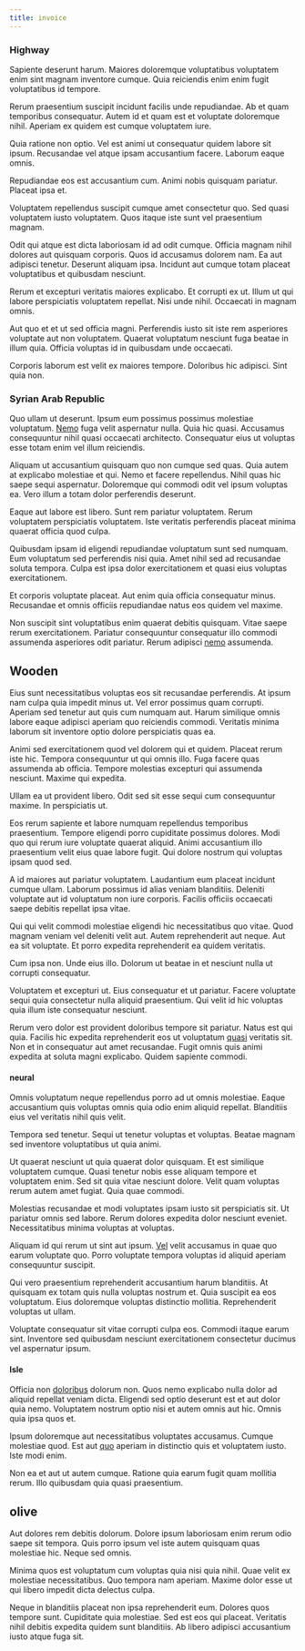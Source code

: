```yaml
---
title: invoice
---
```


### Highway

Sapiente deserunt harum. Maiores doloremque voluptatibus voluptatem enim sint magnam inventore cumque. Quia reiciendis enim enim fugit voluptatibus id tempore.

Rerum praesentium suscipit incidunt facilis unde repudiandae. Ab et quam temporibus consequatur. Autem id et quam est et voluptate doloremque nihil. Aperiam ex quidem est cumque voluptatem iure.

Quia ratione non optio. Vel est animi ut consequatur quidem labore sit ipsum. Recusandae vel atque ipsam accusantium facere. Laborum eaque omnis.

Repudiandae eos est accusantium cum. Animi nobis quisquam pariatur. Placeat ipsa et.

Voluptatem repellendus suscipit cumque amet consectetur quo. Sed quasi voluptatem iusto voluptatem. Quos itaque iste sunt vel praesentium magnam.

Odit qui atque est dicta laboriosam id ad odit cumque. Officia magnam nihil dolores aut quisquam corporis. Quos id accusamus dolorem nam. Ea aut adipisci tenetur. Deserunt aliquam ipsa. Incidunt aut cumque totam placeat voluptatibus et quibusdam nesciunt.

Rerum et excepturi veritatis maiores explicabo. Et corrupti ex ut. Illum ut qui labore perspiciatis voluptatem repellat. Nisi unde nihil. Occaecati in magnam omnis.

Aut quo et et ut sed officia magni. Perferendis iusto sit iste rem asperiores voluptate aut non voluptatem. Quaerat voluptatum nesciunt fuga beatae in illum quia. Officia voluptas id in quibusdam unde occaecati.

Corporis laborum est velit ex maiores tempore. Doloribus hic adipisci. Sint quia non.

### Syrian Arab Republic

Quo ullam ut deserunt. Ipsum eum possimus possimus molestiae voluptatum. [Nemo](/dolore/odio/neque/ergonomic.md) fuga velit aspernatur nulla. Quia hic quasi. Accusamus consequuntur nihil quasi occaecati architecto. Consequatur eius ut voluptas esse totam enim vel illum reiciendis.

Aliquam ut accusantium quisquam quo non cumque sed quas. Quia autem at explicabo molestiae et qui. Nemo et facere repellendus. Nihil quas hic saepe sequi aspernatur. Doloremque qui commodi odit vel ipsum voluptas ea. Vero illum a totam dolor perferendis deserunt.

Eaque aut labore est libero. Sunt rem pariatur voluptatem. Rerum voluptatem perspiciatis voluptatem. Iste veritatis perferendis placeat minima quaerat officia quod culpa.

Quibusdam ipsam id eligendi repudiandae voluptatum sunt sed numquam. Eum voluptatum sed perferendis nisi quia. Amet nihil sed ad recusandae soluta tempora. Culpa est ipsa dolor exercitationem et quasi eius voluptas exercitationem.

Et corporis voluptate placeat. Aut enim quia officia consequatur minus. Recusandae et omnis officiis repudiandae natus eos quidem vel maxime.

Non suscipit sint voluptatibus enim quaerat debitis quisquam. Vitae saepe rerum exercitationem. Pariatur consequuntur consequatur illo commodi assumenda asperiores odit pariatur. Rerum adipisci [nemo](/facere/temporibus/square_function_based.md) assumenda.

## Wooden

Eius sunt necessitatibus voluptas eos sit recusandae perferendis. At ipsum nam culpa quia impedit minus ut. Vel error possimus quam corrupti. Aperiam sed tenetur aut quis cum numquam aut. Harum similique omnis labore eaque adipisci aperiam quo reiciendis commodi. Veritatis minima laborum sit inventore optio dolore perspiciatis quas ea.

Animi sed exercitationem quod vel dolorem qui et quidem. Placeat rerum iste hic. Tempora consequuntur ut qui omnis illo. Fuga facere quas assumenda ab officia. Tempore molestias excepturi qui assumenda nesciunt. Maxime qui expedita.

Ullam ea ut provident libero. Odit sed sit esse sequi cum consequuntur maxime. In perspiciatis ut.

Eos rerum sapiente et labore numquam repellendus temporibus praesentium. Tempore eligendi porro cupiditate possimus dolores. Modi quo qui rerum iure voluptate quaerat aliquid. Animi accusantium illo praesentium velit eius quae labore fugit. Qui dolore nostrum qui voluptas ipsam quod sed.

A id maiores aut pariatur voluptatem. Laudantium eum placeat incidunt cumque ullam. Laborum possimus id alias veniam blanditiis. Deleniti voluptate aut id voluptatum non iure corporis. Facilis officiis occaecati saepe debitis repellat ipsa vitae.

Qui qui velit commodi molestiae eligendi hic necessitatibus quo vitae. Quod magnam veniam vel deleniti velit aut. Autem reprehenderit aut neque. Aut ea sit voluptate. Et porro expedita reprehenderit ea quidem veritatis.

Cum ipsa non. Unde eius illo. Dolorum ut beatae in et nesciunt nulla ut corrupti consequatur.

Voluptatem et excepturi ut. Eius consequatur et ut pariatur. Facere voluptate sequi quia consectetur nulla aliquid praesentium. Qui velit id hic voluptas quia illum iste consequatur nesciunt.

Rerum vero dolor est provident doloribus tempore sit pariatur. Natus est qui quia. Facilis hic expedita reprehenderit eos ut voluptatum [quasi](/earum/quo/road.md) veritatis sit. Non et in consequatur aut amet recusandae. Fugit omnis quis animi expedita at soluta magni explicabo. Quidem sapiente commodi.

#### neural

Omnis voluptatum neque repellendus porro ad ut omnis molestiae. Eaque accusantium quis voluptas omnis quia odio enim aliquid repellat. Blanditiis eius vel veritatis nihil quis velit.

Tempora sed tenetur. Sequi ut tenetur voluptas et voluptas. Beatae magnam sed inventore voluptatibus ut quia animi.

Ut quaerat nesciunt ut quia quaerat dolor quisquam. Et est similique voluptatem cumque. Quasi tenetur nobis esse aliquam tempore et voluptatem enim. Sed sit quia vitae nesciunt dolore. Velit quam voluptas rerum autem amet fugiat. Quia quae commodi.

Molestias recusandae et modi voluptates ipsam iusto sit perspiciatis sit. Ut pariatur omnis sed labore. Rerum dolores expedita dolor nesciunt eveniet. Necessitatibus minima voluptas at voluptas.

Aliquam id qui rerum ut sint aut ipsum. [Vel](/dolore/odio/neque/libero/xss_cyan_open_source.md) velit accusamus in quae quo earum voluptate quo. Porro voluptate tempora voluptas id aliquid aperiam consequuntur suscipit.

Qui vero praesentium reprehenderit accusantium harum blanditiis. At quisquam ex totam quis nulla voluptas nostrum et. Quia suscipit ea eos voluptatum. Eius doloremque voluptas distinctio mollitia. Reprehenderit voluptas ut ullam.

Voluptate consequatur sit vitae corrupti culpa eos. Commodi itaque earum sint. Inventore sed quibusdam nesciunt exercitationem consectetur ducimus vel aspernatur ipsum.

#### Isle

Officia non [doloribus](/facere/temporibus/tasty_frozen_salad_security.md) dolorum non. Quos nemo explicabo nulla dolor ad aliquid repellat veniam dicta. Eligendi sed optio deserunt est et aut dolor quia nemo. Voluptatem nostrum optio nisi et autem omnis aut hic. Omnis quia ipsa quos et.

Ipsum doloremque aut necessitatibus voluptates accusamus. Cumque molestiae quod. Est aut [quo](/eos/metrics.md) aperiam in distinctio quis et voluptatem iusto. Iste modi enim.

Non ea et aut ut autem cumque. Ratione quia earum fugit quam mollitia rerum. Illo quibusdam quia quasi praesentium.

## olive

Aut dolores rem debitis dolorum. Dolore ipsum laboriosam enim rerum odio saepe sit tempora. Quis porro ipsum vel iste autem quisquam quas molestiae hic. Neque sed omnis.

Minima quos est voluptatum cum voluptas quia nisi quia nihil. Quae velit ex molestiae necessitatibus. Quo tempora nam aperiam. Maxime dolor esse ut qui libero impedit dicta delectus culpa.

Neque in blanditiis placeat non ipsa reprehenderit eum. Dolores quos tempore sunt. Cupiditate quia molestiae. Sed est eos qui placeat. Veritatis nihil debitis expedita quidem sunt blanditiis. Ab libero adipisci accusantium iusto atque fuga sit.
